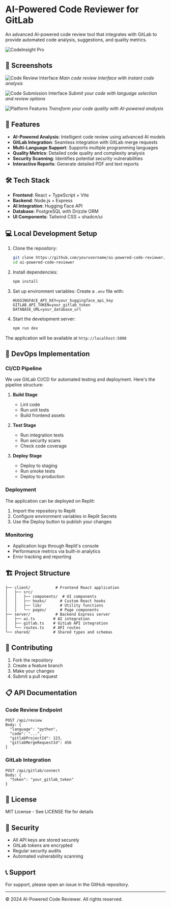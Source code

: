 # AI-Powered Code Reviewer for GitLab

An advanced AI-powered code review tool that integrates with GitLab to provide automated code analysis, suggestions, and quality metrics.

![CodeInsight Pro](generated-icon.png)

## 📸 Screenshots

![Code Review Interface](attached_assets/image_1745690624807.png)
*Main code review interface with instant code analysis*

![Code Submission Interface](attached_assets/Screenshot%202025-04-26%20231453.png)
*Submit your code with language selection and review options*

![Platform Features](attached_assets/Screenshot%202025-04-26%20231522.png)
*Transform your code quality with AI-powered analysis*


## 🚀 Features

- **AI-Powered Analysis**: Intelligent code review using advanced AI models
- **GitLab Integration**: Seamless integration with GitLab merge requests
- **Multi-Language Support**: Supports multiple programming languages
- **Quality Metrics**: Detailed code quality and complexity analysis
- **Security Scanning**: Identifies potential security vulnerabilities
- **Interactive Reports**: Generate detailed PDF and text reports

## 🛠️ Tech Stack

- **Frontend**: React + TypeScript + Vite
- **Backend**: Node.js + Express
- **AI Integration**: Hugging Face API
- **Database**: PostgreSQL with Drizzle ORM
- **UI Components**: Tailwind CSS + shadcn/ui

## 💻 Local Development Setup

1. Clone the repository:
   ```bash
   git clone https://github.com/yourusername/ai-powered-code-reviewer.git
   cd ai-powered-code-reviewer
   ```

2. Install dependencies:
   ```bash
   npm install
   ```

3. Set up environment variables:
   Create a `.env` file with:
   ```
   HUGGINGFACE_API_KEY=your_huggingface_api_key
   GITLAB_API_TOKEN=your_gitlab_token
   DATABASE_URL=your_database_url
   ```

4. Start the development server:
   ```bash
   npm run dev
   ```

The application will be available at `http://localhost:5000`

## 🔄 DevOps Implementation

### CI/CD Pipeline

We use GitLab CI/CD for automated testing and deployment. Here's the pipeline structure:

1. **Build Stage**
   - Lint code
   - Run unit tests
   - Build frontend assets

2. **Test Stage**
   - Run integration tests
   - Run security scans
   - Check code coverage

3. **Deploy Stage**
   - Deploy to staging
   - Run smoke tests
   - Deploy to production

### Deployment

The application can be deployed on Replit:

1. Import the repository to Replit
2. Configure environment variables in Replit Secrets
3. Use the Deploy button to publish your changes

### Monitoring

- Application logs through Replit's console
- Performance metrics via built-in analytics
- Error tracking and reporting

## 🏗️ Project Structure

```
├── client/           # Frontend React application
│   ├── src/
│   │   ├── components/  # UI components
│   │   ├── hooks/      # Custom React hooks
│   │   ├── lib/        # Utility functions
│   │   └── pages/      # Page components
├── server/           # Backend Express server
│   ├── ai.ts        # AI integration
│   ├── gitlab.ts    # GitLab API integration
│   └── routes.ts    # API routes
└── shared/          # Shared types and schemas
```

## 🤝 Contributing

1. Fork the repository
2. Create a feature branch
3. Make your changes
4. Submit a pull request

## 📋 API Documentation

### Code Review Endpoint
```
POST /api/review
Body: {
  "language": "python",
  "code": "...",
  "gitlabProjectId": 123,
  "gitlabMergeRequestId": 456
}
```

### GitLab Integration
```
POST /api/gitlab/connect
Body: {
  "token": "your_gitlab_token"
}
```

## 📄 License

MIT License - See LICENSE file for details

## 🔐 Security

- All API keys are stored securely
- GitLab tokens are encrypted
- Regular security audits
- Automated vulnerability scanning

## 📞 Support

For support, please open an issue in the GitHub repository.

---

© 2024 AI-Powered Code Reviewer. All rights reserved.
